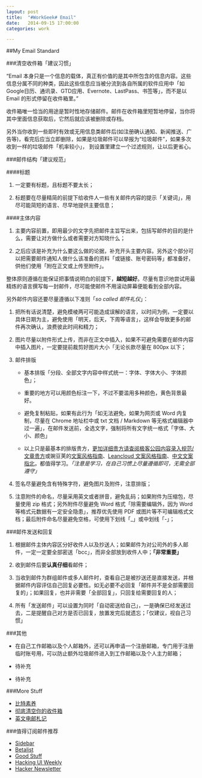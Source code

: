```yaml
---
layout: post
title:  "#WorkGeek# Email"
date:   2014-09-15 17:00:00
categories: work

---
```

 
##My Email Standard

###清空收件箱「建议习惯」

“Email 本身只是一个信息的载体，真正有价值的是其中所包含的信息内容。这些信息分属不同的种类，因此这些信息应当被分流到各自所属的软件应用中「如 Google日历、通讯录、GTD应用、Evernote、LastPass、书签等」，而不是以 Email 的形式停留在收件箱里。”

收件箱唯一恰当的用途是暂时性地存储邮件。邮件在收件箱里短暂地停留，当你将其中里面信息获取后，它然后就应该被删除或存档。

另外当你收到一些即时有效或无用信息类邮件后(如注册确认通知、新闻推送、广告等)，看完后应当立即删除，如果是垃圾邮件可以举报为“垃圾邮件”，如果多次收到一样的垃圾邮件「机率较小」， 到设置里建立一个过滤规则，让以后更省心。

###邮件结构「建议规范」

####标题

1. 一定要有标题，且标题不要太长；

2. 标题要在尽量精简的前提下给收件人一些有关邮件内容的提示「关键词」，用尽可能简短的语言、尽早地提供主要信息；

####主体内容

1. 主要内容前置，即用最少的文字先把邮件主旨写出来，包括写邮件的目的是什么，需要让对方做什么或者需要对方知晓什么；

2. 之后应该是补充为什么要这么做的论据，补充开头主要内容。另外这个部分可以把需要邮件通知人做什么该准备的资料「或链接、账号密码等」都准备好，供他们使用「附在正文或上传至附件」。

整体原则遵循在能保证把事情说明白的前提下，**越短越好**。尽量有意识地尝试用最精炼的语言撰写每一封邮件，尽可能使邮件不用滚动屏幕便能看到全部内容。

另外邮件内容还要尽量遵循以下准则「*so called 邮件礼仪*」：

1. 把所有话说清楚，避免模棱两可可能造成误解的语言，以时间为例，一定要以具体日期为主，避免使用「明天，后天，下周等语言」，这样会导致更多的邮件再次确认，浪费彼此时间和精力；

2. 图片尽量以附件形式上传，而非在正文中插入，如果不可避免需要在邮件内容中插入图片，一定要提前裁剪好图片大小「无论长款尽量在 800px 以下；

3. 邮件排版

    - 基本排版「分段、全部文字内容中样式统一：字体、字体大小、字体颜色」；

    - 重要的地方可以用颜色标注一下，不过不要滥用多种颜色，黄色背景最好。

    - 避免复制粘贴，如果有此行为「如无法避免，如果为网页或 Word 内复制，尽量在 Chrome 地址栏中或 txt 文档 / Markdown 等无格式编辑器中过一遍」，在邮件发送前，全选文字，强制将所有文字统一格式「字体、大小、颜色」
    
    - 以上只是最基本的排版贵方，[更加详细贵方请查阅极客公园内容录入规范/文章贵方](https://gitcafe.com/jyconan/Geekpark_Standard/blob/master/writing_standards.md)或豌豆荚的[文案风格指南](https://github.com/wjp2013/the_room_of_exercises/blob/master/guides/%E8%B1%8C%E8%B1%86%E8%8D%9A%E6%96%87%E6%A1%88%E9%A3%8E%E6%A0%BC%E6%8C%87%E5%8D%97.md)、[Leancloud 文案风格指南](http://open.avoscloud.com/copywriting-style-guide.html)、[中文文案指北](https://github.com/sparanoid/chinese-copywriting-guidelines)，都值得学习。*「注意是学习，在自己习惯上尽量遵循即可，无需全部遵守」*

4. 签名尽量避免含有特殊字符，避免图片及附件，注意排版；

5. 注意附件的命名，尽量采用英文或者拼音，避免乱码；如果附件为压缩包，尽量使用 zip 格式；另外附件尽量避免 Word 格式「除需要编辑外，因为 Word 等格式元数据有一定安全隐患」，推荐优先使用 PDF 或图片等不可编辑格式文档；最后附件命名尽量避免空格，可使用下划线「_」或中划线「-」；

###邮件发送和回复

1. 根据邮件主体内容区分好收件人以及抄送人；如果邮件为对公司外的多人邮件，一定一定要全部密送「bcc」，而非全部放到收件人中；**「非常重要」**

2. 收到邮件后要**认真仔细**看邮件；

3. 当收到邮件为群组邮件或多人邮件时，查看自己是被抄送还是直接发送，并根据邮件内容评估自己回复必要性。如无必要不必回复「邮件并不是全部需要回复的」；如果回复，也并非需要「全部回复」，只回复给需要回复的人；

4. 所有「发送邮件」可以设置为同时「自动密送给自己」，一是确保已经发送过去，二是提醒自己对方是否已回复，放置发完后就遗忘；「仅建议，视自己习惯」


###其他

- 在自己工作邮箱以及个人邮箱外，还可以再申请一个注册邮箱，专门用于注册临时账号用，可以防止额外垃圾邮件进入到工作邮箱以及个人主力邮箱；

- 待补充

- 待补充


###More Stuff

- [比特素养](http://book.douban.com/subject/20471142/)
- [彻底清空你的收件箱](http://www.geekpark.net/topics/157123)
- [英文电邮札记](http://www.15yan.com/story/f5oNfnxCDBe/)


###值得订阅邮件推荐


- [Sidebar](http://sidebar.io/)
- [Betalist](http://betalist.com/)
- [Good Stuff](http://tinyletter.com/disinfeqt)
- [Hacking UI Weekly](http://hackingui.com/)
- [Hacker Newsletter](http://www.hackernewsletter.com/)





